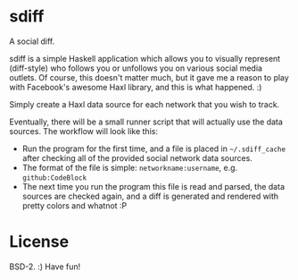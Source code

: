 # sdiff

A social diff.

sdiff is a simple Haskell application which allows you to visually represent
(diff-style) who follows you or unfollows you on various social media outlets.
Of course, this doesn't matter much, but it gave me a reason to play with
Facebook's awesome Haxl library, and this is what happened. :)

Simply create a Haxl data source for each network that you wish to track.

Eventually, there will be a small runner script that will actually use the data
sources. The workflow will look like this:

* Run the program for the first time, and a file is placed in `~/.sdiff_cache`
  after checking all of the provided social network data sources.
* The format of the file is simple: `networkname:username`, e.g.
  `github:CodeBlock`
* The next time you run the program this file is read and parsed, the data
  sources are checked again, and a diff is generated and rendered with pretty
  colors and whatnot :P

# License

BSD-2. :) Have fun!
